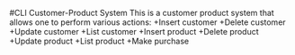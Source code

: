#CLI Customer-Product System
This is a customer product system that allows one to perform various actions:
+Insert customer
+Delete customer
+Update customer
+List customer
+Insert product
+Delete product
+Update product
+List product
+Make purchase
